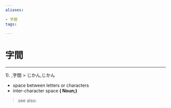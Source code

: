 ```yaml
---
aliases:
    
- 字間
tags:
    
---
```


# 字間
---
1).
,字間 > じかん,じかん

- space between letters or characters
- inter-character space
**( Noun;)**
> see also: 
            